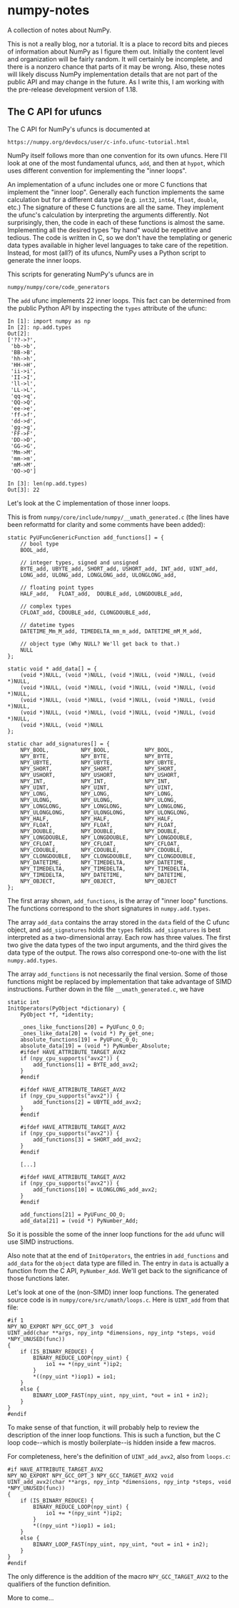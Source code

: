 numpy-notes
===========

A collection of notes about NumPy.

This is not a really blog, nor a tutorial.  It is a place to record bits and
pieces of information about NumPy as I figure them out.  Initially the content
level and organization will be fairly random.  It will certainly be incomplete,
and there is a nonzero chance that parts of it may be wrong.  Also, these notes
will likely discuss NumPy implementation details that are not part of the
public API and may change in the future.  As I write this, I am working with
the pre-release development version of 1.18.

The C API for ufuncs
--------------------

The C API for NumPy's ufuncs is documented at

    https://numpy.org/devdocs/user/c-info.ufunc-tutorial.html

NumPy itself follows more than one convention for its own ufuncs.  Here I'll
look at one of the most fundamental ufuncs, `add`, and then at `hypot`, which
uses different convention for implementing the "inner loops".

An implementation of a ufunc includes one or more C functions that implement
the "inner loop".  Generally each function implements the same calculation but
for a different data type (e.g. `int32`, `int64`, `float`, `double`, etc.)  The
signature of these C functions are all the same.  They implement the ufunc's
calculation by interpreting the arguments differently.  Not surprisingly, then,
the code in each of these functions is almost the same.  Implementing all the
desired types "by hand" would be repetitive and tedious.  The code is written
in C, so we don't have the templating or generic data types available in higher
level languages to take care of the repetition.  Instead, for most (all?) of
its ufuncs, NumPy uses a Python script to generate the inner loops.

This scripts for generating NumPy's ufuncs are in

    numpy/numpy/core/code_generators

The `add` ufunc implements 22 inner loops.  This fact can be determined from
the public Python API by inspecting the `types` attribute of the ufunc:

    In [1]: import numpy as np
    In [2]: np.add.types
    Out[2]:
    ['??->?',
     'bb->b',
     'BB->B',
     'hh->h',
     'HH->H',
     'ii->i',
     'II->I',
     'll->l',
     'LL->L',
     'qq->q',
     'QQ->Q',
     'ee->e',
     'ff->f',
     'dd->d',
     'gg->g',
     'FF->F',
     'DD->D',
     'GG->G',
     'Mm->M',
     'mm->m',
     'mM->M',
     'OO->O']

    In [3]: len(np.add.types)
    Out[3]: 22

Let's look at the C implementation of those inner loops.

This is from `numpy/core/include/numpy/__umath_generated.c` (the lines have
been reformattd for clarity and some comments have been added):

    static PyUFuncGenericFunction add_functions[] = {
        // bool type
        BOOL_add,

        // integer types, signed and unsigned
        BYTE_add, UBYTE_add, SHORT_add, USHORT_add, INT_add, UINT_add,
        LONG_add, ULONG_add, LONGLONG_add, ULONGLONG_add,

        // floating point types
        HALF_add,   FLOAT_add,  DOUBLE_add, LONGDOUBLE_add,

        // complex types
        CFLOAT_add, CDOUBLE_add, CLONGDOUBLE_add,

        // datetime types
        DATETIME_Mm_M_add, TIMEDELTA_mm_m_add, DATETIME_mM_M_add,

        // object type (Why NULL? We'll get back to that.)
        NULL
    };

    static void * add_data[] = {
        (void *)NULL, (void *)NULL, (void *)NULL, (void *)NULL, (void *)NULL,
        (void *)NULL, (void *)NULL, (void *)NULL, (void *)NULL, (void *)NULL,
        (void *)NULL, (void *)NULL, (void *)NULL, (void *)NULL, (void *)NULL,
        (void *)NULL, (void *)NULL, (void *)NULL, (void *)NULL, (void *)NULL,
        (void *)NULL, (void *)NULL
    };

    static char add_signatures[] = {
        NPY_BOOL,          NPY_BOOL,           NPY_BOOL,
        NPY_BYTE,          NPY_BYTE,           NPY_BYTE,
        NPY_UBYTE,         NPY_UBYTE,          NPY_UBYTE,
        NPY_SHORT,         NPY_SHORT,          NPY_SHORT,
        NPY_USHORT,        NPY_USHORT,         NPY_USHORT,
        NPY_INT,           NPY_INT,            NPY_INT,
        NPY_UINT,          NPY_UINT,           NPY_UINT,
        NPY_LONG,          NPY_LONG,           NPY_LONG,
        NPY_ULONG,         NPY_ULONG,          NPY_ULONG,
        NPY_LONGLONG,      NPY_LONGLONG,       NPY_LONGLONG,
        NPY_ULONGLONG,     NPY_ULONGLONG,      NPY_ULONGLONG,
        NPY_HALF,          NPY_HALF,           NPY_HALF,
        NPY_FLOAT,         NPY_FLOAT,          NPY_FLOAT,
        NPY_DOUBLE,        NPY_DOUBLE,         NPY_DOUBLE,
        NPY_LONGDOUBLE,    NPY_LONGDOUBLE,     NPY_LONGDOUBLE,
        NPY_CFLOAT,        NPY_CFLOAT,         NPY_CFLOAT,
        NPY_CDOUBLE,       NPY_CDOUBLE,        NPY_CDOUBLE,
        NPY_CLONGDOUBLE,   NPY_CLONGDOUBLE,    NPY_CLONGDOUBLE,
        NPY_DATETIME,      NPY_TIMEDELTA,      NPY_DATETIME,
        NPY_TIMEDELTA,     NPY_TIMEDELTA,      NPY_TIMEDELTA,
        NPY_TIMEDELTA,     NPY_DATETIME,       NPY_DATETIME,
        NPY_OBJECT,        NPY_OBJECT,         NPY_OBJECT
    };

The first array shown, `add_functions`, is the array of "inner loop" functions.
The functions correspond to the short signatures in `numpy.add.types`.

The array `add_data` contains the array stored in the `data` field of the C
ufunc object, and `add_signatures` holds the `types` fields.  `add_signatures`
is best interpreted as a two-dimensional array.  Each row has three values.
The first two give the data types of the two input arguments, and the third
gives the data type of the output.  The rows also correspond one-to-one with
the list `numpy.add.types`.

The array `add_functions` is not necessarily the final version.  Some of those
functions might be replaced by implementation that take advantage of SIMD
instructions.  Further down in the file `__umath_generated.c`, we have

    static int
    InitOperators(PyObject *dictionary) {
        PyObject *f, *identity;
        
        _ones_like_functions[20] = PyUFunc_O_O;
        _ones_like_data[20] = (void *) Py_get_one;
        absolute_functions[19] = PyUFunc_O_O;
        absolute_data[19] = (void *) PyNumber_Absolute;
        #ifdef HAVE_ATTRIBUTE_TARGET_AVX2
        if (npy_cpu_supports("avx2")) {
            add_functions[1] = BYTE_add_avx2;
        }
        #endif
        
        #ifdef HAVE_ATTRIBUTE_TARGET_AVX2
        if (npy_cpu_supports("avx2")) {
            add_functions[2] = UBYTE_add_avx2;
        }
        #endif
        
        #ifdef HAVE_ATTRIBUTE_TARGET_AVX2
        if (npy_cpu_supports("avx2")) {
            add_functions[3] = SHORT_add_avx2;
        }
        #endif
        
        [...]
        
        #ifdef HAVE_ATTRIBUTE_TARGET_AVX2
        if (npy_cpu_supports("avx2")) {
            add_functions[10] = ULONGLONG_add_avx2;
        }
        #endif
        
        add_functions[21] = PyUFunc_OO_O;
        add_data[21] = (void *) PyNumber_Add;

So it is possible the some of the inner loop functions for the `add` ufunc
will use SIMD instructions.

Also note that at the end of `InitOperators`, the entries in `add_functions`
and `add_data` for the `object` data type are filled in.  The entry in `data`
is actually a function from the C API, `PyNumber_Add`.  We'll get back to
the significance of those functions later.

Let's look at one of the (non-SIMD) inner loop functions.  The generated
source code is in `numpy/core/src/umath/loops.c`.  Here is `UINT_add` from
that file:

    #if 1
    NPY_NO_EXPORT NPY_GCC_OPT_3  void
    UINT_add(char **args, npy_intp *dimensions, npy_intp *steps, void *NPY_UNUSED(func))
    {
        if (IS_BINARY_REDUCE) {
            BINARY_REDUCE_LOOP(npy_uint) {
                io1 += *(npy_uint *)ip2;
            }
            *((npy_uint *)iop1) = io1;
        }
        else {
            BINARY_LOOP_FAST(npy_uint, npy_uint, *out = in1 + in2);
        }
    }
    #endif

To make sense of that function, it will probably help to review the description
of the inner loop functions.  This is such a function, but the C loop code--which
is mostly boilerplate--is hidden inside a few macros.

For completeness, here's the definition of `UINT_add_avx2`, also from `loops.c`:

    #if HAVE_ATTRIBUTE_TARGET_AVX2
    NPY_NO_EXPORT NPY_GCC_OPT_3 NPY_GCC_TARGET_AVX2 void
    UINT_add_avx2(char **args, npy_intp *dimensions, npy_intp *steps, void *NPY_UNUSED(func))
    {
        if (IS_BINARY_REDUCE) {
            BINARY_REDUCE_LOOP(npy_uint) {
                io1 += *(npy_uint *)ip2;
            }
            *((npy_uint *)iop1) = io1;
        }
        else {
            BINARY_LOOP_FAST(npy_uint, npy_uint, *out = in1 + in2);
        }
    }
    #endif

The only difference is the addition of the macro `NPY_GCC_TARGET_AVX2`
to the qualifiers of the function definition.

More to come...
